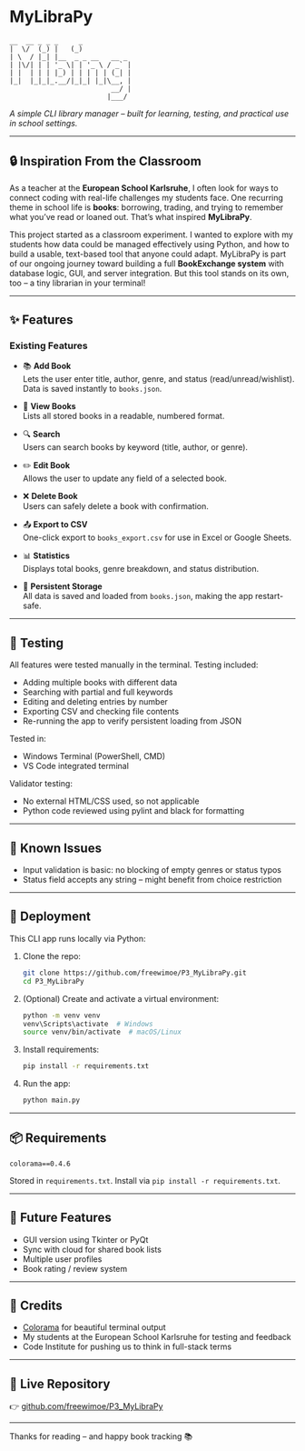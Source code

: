 # MyLibraPy

```text
__  __ _ _ _     _             
|  \/  (_) |   (_)            
| \  / |_| |__  _ _ __   __ _ 
| |\/| | | '_ \| | '_ \ / _` |
| |  | | | |_) | | | | | (_| |
|_|  |_|_|_.__/|_|_| |_|\__, |
                         __/ |
                        |___/ 
```

*A simple CLI library manager – built for learning, testing, and practical use in school settings.*

---

## 🔒 Inspiration From the Classroom

As a teacher at the **European School Karlsruhe**, I often look for ways to connect coding with real-life challenges my students face. One recurring theme in school life is **books**: borrowing, trading, and trying to remember what you’ve read or loaned out. That’s what inspired **MyLibraPy**.

This project started as a classroom experiment. I wanted to explore with my students how data could be managed effectively using Python, and how to build a usable, text-based tool that anyone could adapt. MyLibraPy is part of our ongoing journey toward building a full **BookExchange system** with database logic, GUI, and server integration. But this tool stands on its own, too – a tiny librarian in your terminal!

---

## ✨ Features

### Existing Features

- 📚 **Add Book**  
  Lets the user enter title, author, genre, and status (read/unread/wishlist). Data is saved instantly to `books.json`.

- 👀 **View Books**  
  Lists all stored books in a readable, numbered format.

- 🔍 **Search**  
  Users can search books by keyword (title, author, or genre).

- ✏️ **Edit Book**  
  Allows the user to update any field of a selected book.

- ❌ **Delete Book**  
  Users can safely delete a book with confirmation.

- 📤 **Export to CSV**  
  One-click export to `books_export.csv` for use in Excel or Google Sheets.

- 📊 **Statistics**  
  Displays total books, genre breakdown, and status distribution.

- 💾 **Persistent Storage**  
  All data is saved and loaded from `books.json`, making the app restart-safe.

---

## 🧪 Testing

All features were tested manually in the terminal. Testing included:

- Adding multiple books with different data
- Searching with partial and full keywords
- Editing and deleting entries by number
- Exporting CSV and checking file contents
- Re-running the app to verify persistent loading from JSON

Tested in:
- Windows Terminal (PowerShell, CMD)
- VS Code integrated terminal

Validator testing:
- No external HTML/CSS used, so not applicable
- Python code reviewed using pylint and black for formatting

---

## 🐛 Known Issues

- Input validation is basic: no blocking of empty genres or status typos
- Status field accepts any string – might benefit from choice restriction

---

## 🚀 Deployment

This CLI app runs locally via Python:

1. Clone the repo:
   ```bash
   git clone https://github.com/freewimoe/P3_MyLibraPy.git
   cd P3_MyLibraPy
   ```

2. (Optional) Create and activate a virtual environment:
   ```bash
   python -m venv venv
   venv\Scripts\activate  # Windows
   source venv/bin/activate  # macOS/Linux
   ```

3. Install requirements:
   ```bash
   pip install -r requirements.txt
   ```

4. Run the app:
   ```bash
   python main.py
   ```

---

## 📦 Requirements

```
colorama==0.4.6
```

Stored in `requirements.txt`. Install via `pip install -r requirements.txt`.

---

## 🧭 Future Features

- GUI version using Tkinter or PyQt
- Sync with cloud for shared book lists
- Multiple user profiles
- Book rating / review system

---

## 🙏 Credits

- [Colorama](https://github.com/tartley/colorama) for beautiful terminal output
- My students at the European School Karlsruhe for testing and feedback
- Code Institute for pushing us to think in full-stack terms

---

## 🔗 Live Repository

👉 [github.com/freewimoe/P3_MyLibraPy](https://github.com/freewimoe/P3_MyLibraPy)

---

Thanks for reading – and happy book tracking 📚

